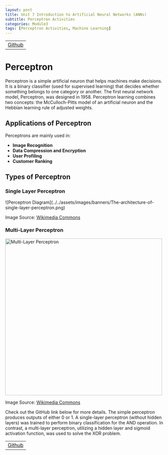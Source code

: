 ```yaml
---
layout: post
title: Unit 7 Introduction to Artificial Neural Networks (ANNs)
subtitle: Perceptron Activities
categories: Module3
tags: [Perceptron Activities, Machine Learning]
---
```

<html lang="en">
    <table>
    <tr>
   <td> <a href="../../../../MachineLearning" target="_blank" class="button large">Github</a></td> 
    </tr>
</table>

<body>

<h1>Perceptron</h1>

<p>Perceptron is a simple artificial neuron that helps machines make decisions. It is a binary classifier (used for supervised learning) that decides whether something belongs to one category or another. The first neural network model, Perceptron, was designed in 1958. Perceptron learning combines two concepts: the McCulloch-Pitts model of an artificial neuron and the Hebbian learning rule of adjusted weights.</p>

<h2>Applications of Perceptron</h2>
<p>Perceptrons are mainly used in:</p>
<ul>
    <li><strong>Image Recognition</strong></li>
    <li><strong>Data Compression and Encryption</strong></li>
    <li><strong>User Profiling</strong></li>
    <li><strong>Customer Ranking</strong></li>
</ul>

<h2>Types of Perceptron</h2>

<h3>Single Layer Perceptron</h3>
![Perceptron Diagram](../../assets/images/banners/The-architecture-of-single-layer-perceptron.png)
<p>Image Source: <a href="https://commons.wikimedia.org/wiki/File:Single_layer_neural_network.png" target="_blank">Wikimedia Commons</a></p>

<h3>Multi-Layer Perceptron</h3>
<img src="https://upload.wikimedia.org/wikipedia/commons/thumb/e/e4/MultilayerNeuralNetworkBigger_english.png/600px-MultilayerNeuralNetworkBigger_english.png" alt="Multi-Layer Perceptron" width="500">
<p>Image Source: <a href="https://commons.wikimedia.org/wiki/File:MultilayerNeuralNetworkBigger_english.png" target="_blank">Wikimedia Commons</a></p>

<p>Check out the GitHub link below for more details. The simple perceptron produces outputs of either 0 or 1. A single-layer perceptron (without hidden layers) was trained to perform binary classification for the AND operation. In contrast, a multi-layer perceptron, utilizing a hidden layer and sigmoid activation function, was used to solve the XOR problem.</p>

</body>
</html>



<table>
    <tr>
  <td> <a href="../../../../MachineLearning" target="_blank" class="button large">Github</a></td> 
    </tr>
</table>
